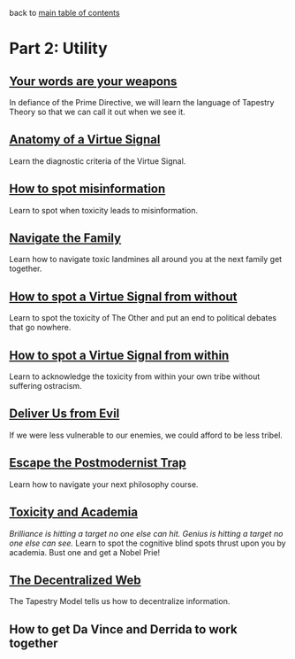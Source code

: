 back to [main table of contents](https://github.com/wds4/tribal-tapestry/blob/main/essays/bookJustification/README.md)

Part 2: Utility
=====

## [Your words are your weapons]()
In defiance of the Prime Directive, we will learn the language of Tapestry Theory so that we can call it out when we see it.

## [Anatomy of a Virtue Signal]()
Learn the diagnostic criteria of the Virtue Signal.

## [How to spot misinformation]()
Learn to spot when toxicity leads to misinformation.

## [Navigate the Family]()
Learn how to navigate toxic landmines all around you at the next family get together.

## [How to spot a Virtue Signal from without]()
Learn to spot the toxicity of The Other and put an end to political debates that go nowhere.

## [How to spot a Virtue Signal from within]()
Learn to acknowledge the toxicity from within your own tribe without suffering ostracism.

## [Deliver Us from Evil]()
If we were less vulnerable to our enemies, we could afford to be less tribel.

## [Escape the Postmodernist Trap]()
Learn how to navigate your next philosophy course.

## [Toxicity and Academia]()
*Brilliance is hitting a target no one else can hit. Genius is hitting a target no one else can see.* Learn to spot the cognitive blind spots thrust upon you by academia. Bust one and get a Nobel Prie!

## [The Decentralized Web]()
The Tapestry Model tells us how to decentralize information.








## How to get Da Vince and Derrida to work together
